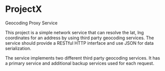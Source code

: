 # ProjectX
 Geocoding Proxy Service

This project is a simple network service that can resolve the lat, lng coordinates for an address
by using third party geocoding services. The service should provide a RESTful HTTP interface and
use JSON for data serialization.

The service implements two different third party geocoding services. It has a primary service and additional backup services used for each request. 
